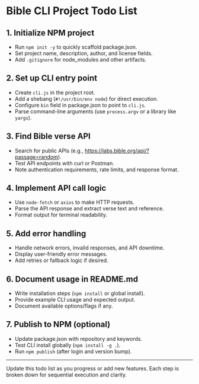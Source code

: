 # Bible CLI Project Todo List

## 1. Initialize NPM project
- Run `npm init -y` to quickly scaffold package.json.
- Set project name, description, author, and license fields.
- Add `.gitignore` for node_modules and other artifacts.

## 2. Set up CLI entry point
- Create `cli.js` in the project root.
- Add a shebang (`#!/usr/bin/env node`) for direct execution.
- Configure `bin` field in package.json to point to `cli.js`.
- Parse command-line arguments (use `process.argv` or a library like `yargs`).

## 3. Find Bible verse API
- Search for public APIs (e.g., https://labs.bible.org/api/?passage=random).
- Test API endpoints with curl or Postman.
- Note authentication requirements, rate limits, and response format.

## 4. Implement API call logic
- Use `node-fetch` or `axios` to make HTTP requests.
- Parse the API response and extract verse text and reference.
- Format output for terminal readability.

## 5. Add error handling
- Handle network errors, invalid responses, and API downtime.
- Display user-friendly error messages.
- Add retries or fallback logic if desired.

## 6. Document usage in README.md
- Write installation steps (`npm install` or global install).
- Provide example CLI usage and expected output.
- Document available options/flags if any.

## 7. Publish to NPM (optional)
- Update package.json with repository and keywords.
- Test CLI install globally (`npm install -g .`).
- Run `npm publish` (after login and version bump).

---

Update this todo list as you progress or add new features. Each step is broken down for sequential execution and clarity.
